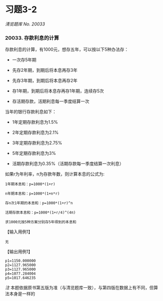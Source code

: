 # 习题3-2

*清览题库 No. 20033*

### 20033. 存款利息的计算

存款利息的计算，有1000元，想存五年，可以按以下5种办法存：

* 一次存5年期

* 先存2年期，到期后将本息再存3年

* 先存3年期，到期后将本息再存2年

* 存1年期，到期后将本息存再存1年期，连续存5次

* 存活期存款，活期利息每一季度结算一次

当年的银行存款利息如下：

* 1年定期存款利息为1.5%

* 2年定期存款利息为2.1%

* 3年定期存款利息为2.75%

* 5年定期存款利息为3%

* 活期存款利息为0.35%（活期存款每一季度结算一次利息）

如果r为年利率，n为存款年数，则计算本息的公式为:

```{}
1年期本息和：p=1000*(1+r)

n年期本息和：p=1000*(1+n*r)

存n次1年期的本息和：p=1000*(1+r)^n

活期存款本息和：p=1000*(1+r/4)^(4π)

求1000元按5种方案分别存5年得到的本息和
```

【输入用例1】

```
无
```

【输出用例1】

```
p1=1150.000000 
p2=1127.965000 
p3=1127.965000 
p4=1077.284004 
p5=1017.646235
```

*注* 本题依据原书第五版为准（与清览题库一致），与第四版在数据上有不同，但算法本身是一样的
